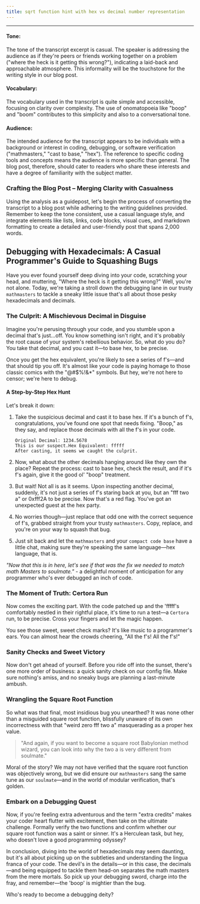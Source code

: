 ```yaml
---
title: sqrt function hint with hex vs decimal number representation
---
```


---

#### Tone:

The tone of the transcript excerpt is casual. The speaker is addressing the audience as if they're peers or friends working together on a problem ("where the heck is it getting this wrong?"), indicating a laid-back and approachable atmosphere. This informality will be the touchstone for the writing style in our blog post.

#### Vocabulary:

The vocabulary used in the transcript is quite simple and accessible, focusing on clarity over complexity. The use of onomatopoeia like "boop" and "boom" contributes to this simplicity and also to a conversational tone.

#### Audience:

The intended audience for the transcript appears to be individuals with a background or interest in coding, debugging, or software verification ("mathmasters," "cast to base," "hex"). The reference to specific coding tools and concepts means the audience is more specific than general. The blog post, therefore, should cater to readers who share these interests and have a degree of familiarity with the subject matter.

### Crafting the Blog Post – Merging Clarity with Casualness

Using the analysis as a guidepost, let's begin the process of converting the transcript to a blog post while adhering to the writing guidelines provided. Remember to keep the tone consistent, use a casual language style, and integrate elements like lists, links, code blocks, visual cues, and markdown formatting to create a detailed and user-friendly post that spans 2,000 words.

## Debugging with Hexadecimals: A Casual Programmer's Guide to Squashing Bugs

Have you ever found yourself deep diving into your code, scratching your head, and muttering, "Where the heck is it getting this wrong?" Well, you're not alone. Today, we're taking a stroll down the debugging lane in our trusty `mathmasters` to tackle a sneaky little issue that's all about those pesky hexadecimals and decimals.

### The Culprit: A Mischievous Decimal in Disguise

Imagine you're perusing through your code, and you stumble upon a decimal that's just...off. You know something isn't right, and it's probably the root cause of your system's rebellious behavior. So, what do you do? You take that decimal, and you cast it—to base hex, to be precise.

Once you get the hex equivalent, you're likely to see a series of f's—and that should tip you off. It's almost like your code is paying homage to those classic comics with the "@#$%!&amp;\*" symbols. But hey, we're not here to censor; we're here to debug.

#### A Step-by-Step Hex Hunt

Let's break it down:

1. Take the suspicious decimal and cast it to base hex. If it's a bunch of f's, congratulations, you've found one spot that needs fixing. "Boop," as they say, and replace those decimals with all the f's in your code.

   ```plaintext
   Original Decimal: 1234.5678
   This is our suspect.Hex Equivalent: fffff
   After casting, it seems we caught the culprit.
   ```

2. Now, what about the other decimals hanging around like they own the place? Repeat the process: cast to base hex, check the result, and if it's f's again, give it the good ol' "boop" treatment.
3. But wait! Not all is as it seems. Upon inspecting another decimal, suddenly, it's not just a series of f's staring back at you, but an "fff two a" or 0xfff2A to be precise. Now that's a red flag. You've got an unexpected guest at the hex party.
4. No worries though—just replace that odd one with the correct sequence of f's, grabbed straight from your trusty `mathmasters`. Copy, replace, and you're on your way to squash that bug.
5. Just sit back and let the `mathmasters` and your `compact code base` have a little chat, making sure they're speaking the same language—hex language, that is.

_"Now that this is in here, let's see if that was the fix we needed to match math Masters to soulmate."_ - a delightful moment of anticipation for any programmer who's ever debugged an inch of code.

### The Moment of Truth: Certora Run

Now comes the exciting part. With the code patched up and the 'fffff's comfortably nestled in their rightful place, it's time to run a test—a `Certora` run, to be precise. Cross your fingers and let the magic happen.

You see those sweet, sweet check marks? It's like music to a programmer's ears. You can almost hear the crowds cheering, "All the f's! All the f's!"

### Sanity Checks and Sweet Victory

Now don't get ahead of yourself. Before you ride off into the sunset, there's one more order of business: a quick sanity check on our config file. Make sure nothing's amiss, and no sneaky bugs are planning a last-minute ambush.

### Wrangling the Square Root Function

So what was that final, most insidious bug you unearthed? It was none other than a misguided square root function, blissfully unaware of its own incorrectness with that "weird zero fff two a" masquerading as a proper hex value.

> "And again, if you want to become a square root Babylonian method wizard, you can look into why the two a is very different from soulmate."

Moral of the story? We may not have verified that the square root function was objectively wrong, but we did ensure our `mathmasters` sang the same tune as our `soulmate`—and in the world of modular verification, that's golden.

### Embark on a Debugging Quest

Now, if you're feeling extra adventurous and the term "extra credits" makes your coder heart flutter with excitement, then take on the ultimate challenge. Formally verify the two functions and confirm whether our square root function was a saint or sinner. It's a Herculean task, but hey, who doesn't love a good programming odyssey?

In conclusion, diving into the world of hexadecimals may seem daunting, but it's all about picking up on the subtleties and understanding the lingua franca of your code. The devil's in the details—or in this case, the decimals—and being equipped to tackle them head-on separates the math masters from the mere mortals. So pick up your debugging sword, charge into the fray, and remember—the 'boop' is mightier than the bug.

Who's ready to become a debugging deity?
